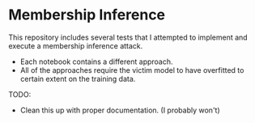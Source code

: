 # Membership Inference
This repository includes several tests that I attempted to implement and execute a membership inference attack.

- Each notebook contains a different approach. 
- All of the approaches require the victim model to have overfitted to certain extent on the training data.

TODO:
- Clean this up with proper documentation. (I probably won't)
